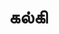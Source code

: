 ---
layout: tagpage
title: "கல்கி"
tag: கல்கி
description: "கல்கி தொடர்புடைய நூல்கள்/கட்டுரைகள்"
robots: noindex
---